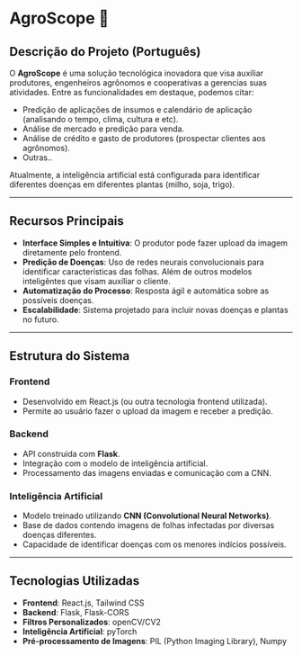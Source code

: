 # AgroScope 🌾  

## Descrição do Projeto (Português)  
O **AgroScope** é uma solução tecnológica inovadora que visa auxíliar produtores, engenheiros agrônomos e cooperativas a gerencias suas atividades. Entre as funcionalidades em destaque, podemos citar:
- Predição de aplicações de insumos e calendário de aplicação (analisando o tempo, clima, cultura e etc).
- Análise de mercado e predição para venda.
- Análise de crédito e gasto de produtores (prospectar clientes aos agrônomos).
- Outras..

Atualmente, a inteligência artificial está configurada para identificar diferentes doenças em diferentes plantas (milho, soja, trigo).

---

## Recursos Principais  
- **Interface Simples e Intuitiva**: O produtor pode fazer upload da imagem diretamente pelo frontend.  
- **Predição de Doenças**: Uso de redes neurais convolucionais para identificar características das folhas. Além de outros modelos inteligêntes que visam auxíliar o cliente.
- **Automatização do Processo**: Resposta ágil e automática sobre as possíveis doenças.  
- **Escalabilidade**: Sistema projetado para incluir novas doenças e plantas no futuro.  

---

## Estrutura do Sistema  
### **Frontend**  
- Desenvolvido em React.js (ou outra tecnologia frontend utilizada).  
- Permite ao usuário fazer o upload da imagem e receber a predição.  

### **Backend**  
- API construída com **Flask**.  
- Integração com o modelo de inteligência artificial.  
- Processamento das imagens enviadas e comunicação com a CNN.  

### **Inteligência Artificial**  
- Modelo treinado utilizando **CNN (Convolutional Neural Networks)**.  
- Base de dados contendo imagens de folhas infectadas por diversas doenças diferentes.
- Capacidade de identificar doenças com os menores indícios possíveis.

---

## Tecnologias Utilizadas  
- **Frontend**: React.js, Tailwind CSS
- **Backend**: Flask, Flask-CORS
- **Filtros Personalizados**: openCV/CV2
- **Inteligência Artificial**: pyTorch
- **Pré-processamento de Imagens**: PIL (Python Imaging Library), Numpy

